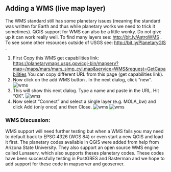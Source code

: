 ## Adding a WMS (live map layer)
The WMS standard still has some planetary issues (meaning the standard was written for Earth and thus while planetary works we need to trick it sometimes). QGIS support for WMS can also be a little wonky. Do not give up it can work really well. To find many layers see: http://bit.ly/AstroWMS . To see some other resources outside of USGS see: http://bit.ly/PlanetaryGIS .
1. First Copy this WMS get capabilities link: https://planetarymaps.usgs.gov/cgi-bin/mapserv?map=/maps/mars/mars_simp_cyl.map&service=WMS&request=GetCapabilities
You can copy different URL from this page (get capabilities link).
2. Now click on the add WMS button . In the next dialog, click “new”.
![wms](/images/wms1.jpg)
3. This will show this next dialog. Type a name and paste in the URL. Hit “OK”.
![wms](/images/wms2.jpg)
4. Now select “Connect” and select a single layer (e.g. MOLA_bw) and click Add (only once) and then Close.
![wms](/images/wms3.jpg)
![wms](/images/wms4.jpg)

### WMS Discussion:
WMS support will need further testing but when a WMS fails you may need to default back to EPSG:4326 (WGS 84) or even start a new QGIS and load it first.
The planetary codes available in QGIS were added from help from Arizona State University. They also support an open source WMS engine called Lunaserv, which also supports theses planetary codes. These codes have been successfully testing in PostGRES and Rasterman and we hope to add support for these code in mapserver and geoserver.
